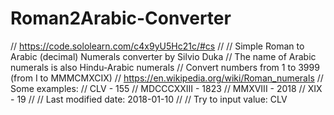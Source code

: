 # Roman2Arabic-Converter

// https://code.sololearn.com/c4x9yU5Hc21c/#cs
//
// Simple Roman to Arabic (decimal) Numerals converter by Silvio Duka
// The name of Arabic numerals is also Hindu-Arabic numerals
// Convert numbers from 1 to 3999 (from I to MMMCMXCIX)
// https://en.wikipedia.org/wiki/Roman_numerals
// Some examples:
// CLV - 155
// MDCCCXXIII - 1823
// MMXVIII - 2018
// XIX - 19
//
// Last modified date: 2018-01-10
//
// Try to input value: CLV
